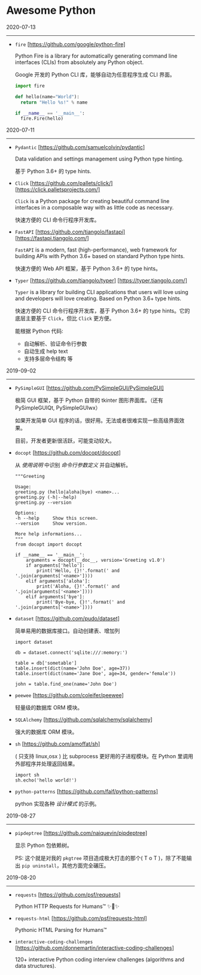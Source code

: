 # Awesome Python

2020-07-13
__________

* `fire` [https://github.com/google/python-fire]

  Python Fire is a library for automatically generating command line interfaces (CLIs) from absolutely any Python object.

  Google 开发的 Python CLI 库，能够自动为任意程序生成 CLI 界面。

  ``` Python
  import fire

  def hello(name="World"):
    return "Hello %s!" % name

  if __name__ == '__main__':
    fire.Fire(hello)
  ```

2020-07-11
__________

* `Pydantic` [https://github.com/samuelcolvin/pydantic]

  Data validation and settings management using Python type hinting.

  基于 Python 3.6+ 的 type hints.

* `Click` [https://github.com/pallets/click/] [https://click.palletsprojects.com/]

  `Click` is a Python package for creating beautiful command line interfaces in a composable way with as little code as necessary.

  快速方便的 CLI 命令行程序开发库。

* `FastAPI` [https://github.com/tiangolo/fastapi] [https://fastapi.tiangolo.com/]

  `FastAPI` is a modern, fast (high-performance), web framework for building APIs with Python 3.6+ based on standard Python type hints.

  快速方便的 Web API 框架，基于 Python 3.6+ 的 type hints。

* `Typer` [https://github.com/tiangolo/typer] [https://typer.tiangolo.com/]

  `Typer` is a library for building CLI applications that users will love using and developers will love creating. Based on Python 3.6+ type hints.

  快速方便的 CLI 命令行程序开发库，基于 Python 3.6+ 的 type hints。它的底层主要基于 `Click`，但比 `Click` 更方便。

  能根据 Python 代码:
    - 自动解析、验证命令行参数
    - 自动生成 help text
    - 支持多层命令结构 等

2019-09-02
__________

* `PySimpleGUI` [https://github.com/PySimpleGUI/PySimpleGUI]

  极简 GUI 框架，基于 Python 自带的 tkinter 图形界面库。（还有 PySimpleGUIQt, PySimpleGUIwx）

  如果开发简单 GUI 程序的话，很好用。无法或者很难实现一些高级界面效果。

  目前，开发者更新很活跃，可能变动较大。

* `docopt` [https://github.com/docopt/docopt]

  从 *使用说明* 中识别 *命令行参数定义* 并自动解析。

    ```
    """Greeting

    Usage:
    greeting.py (hello|aloha|bye) <name>...
    greeting.py (-h|--help)
    greeting.py --version

    Options:
    -h --help     Show this screen.
    --version     Show version.

    More help informations...
    """
    from docopt import docopt

    if __name__ == '__main__':
        arguments = docopt(__doc__, version='Greeting v1.0')
        if arguments['hello']:
            print('Hello, {}!'.format(' and '.join(arguments['<name>'])))
        elif arguments['aloha']:
            print('Aloha, {}!'.format(' and '.join(arguments['<name>'])))
        elif arguments['bye']:
            print('Bye-bye, {}!'.format(' and '.join(arguments['<name>'])))
    ```

* `dataset` [https://github.com/pudo/dataset]

  简单易用的数据库接口。自动创建表、增加列

    ```
    import dataset

    db = dataset.connect('sqlite:///:memory:')

    table = db['sometable']
    table.insert(dict(name='John Doe', age=37))
    table.insert(dict(name='Jane Doe', age=34, gender='female'))

    john = table.find_one(name='John Doe')
    ```

* `peewee` [https://github.com/coleifer/peewee]

  轻量级的数据库 ORM 模块。

* `SQLAlchemy` [https://github.com/sqlalchemy/sqlalchemy]

  强大的数据库 ORM 模块。

* `sh` [https://github.com/amoffat/sh]

  ( 只支持 linux,osx ) 比 subprocess 更好用的子进程模块。在 Python 里调用外部程序并处理返回结果。

    ```
    import sh
    sh.echo('hello world!')
    ```

* `python-patterns` [https://github.com/faif/python-patterns]

  python 实现各种 *设计模式* 的示例。

2019-08-27
__________

* `pipdeptree` [https://github.com/naiquevin/pipdeptree]

  显示 Python 包依赖树。

  PS: 这个就是对我的 `pkgtree` 项目造成极大打击的那个( T o T )，除了不能输出 `pip uninstall`，其他方面完全碾压。

2019-08-20
__________

* `requests` [https://github.com/psf/requests]

  Python HTTP Requests for Humans™ ✨🍰✨

* `requests-html` [https://github.com/psf/requests-html]

  Pythonic HTML Parsing for Humans™

* `interactive-coding-challenges` [https://github.com/donnemartin/interactive-coding-challenges]

  120+ interactive Python coding interview challenges (algorithms and data structures).